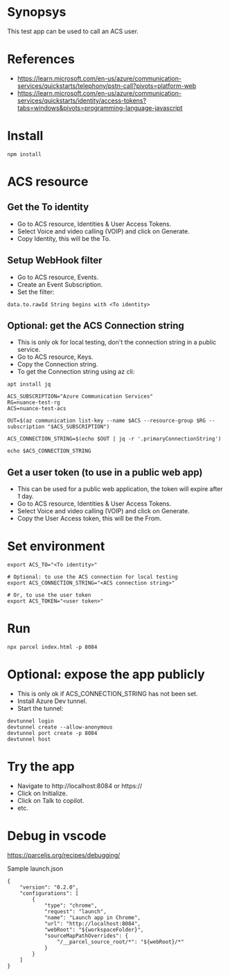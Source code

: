 # Synopsys

This test app can be used to call an ACS user.

# References

- https://learn.microsoft.com/en-us/azure/communication-services/quickstarts/telephony/pstn-call?pivots=platform-web
- https://learn.microsoft.com/en-us/azure/communication-services/quickstarts/identity/access-tokens?tabs=windows&pivots=programming-language-javascript

# Install

```
npm install
```

# ACS resource

## Get the To identity
- Go to ACS resource, Identities & User Access Tokens.
- Select Voice and video calling (VOIP) and click on Generate.
- Copy Identity, this will be the To.

## Setup WebHook filter
- Go to ACS resource, Events.
- Create an Event Subscription.
- Set the filter:
```
data.to.rawId String begins with <To identity>
```

## Optional: get the ACS Connection string
- This is only ok for local testing, don't the connection string in a public service.
- Go to ACS resource, Keys.
- Copy the Connection string.
- To get the Connection string using az cli:
```
apt install jq

ACS_SUBSCRIPTION="Azure Communication Services"
RG=nuance-test-rg
ACS=nuance-test-acs

OUT=$(az communication list-key --name $ACS --resource-group $RG --subscription "$ACS_SUBSCRIPTION")

ACS_CONNECTION_STRING=$(echo $OUT | jq -r '.primaryConnectionString')

echo $ACS_CONNECTION_STRING
```

## Get a user token (to use in a public web app)
- This can be used for a public web application, the token will expire after 1 day.
- Go to ACS resource, Identities & User Access Tokens.
- Select Voice and video calling (VOIP) and click on Generate.
- Copy the User Access token, this will be the From.


# Set environment

```
export ACS_TO="<To identity>"

# Optional: to use the ACS connection for local testing
export ACS_CONNECTION_STRING="<ACS connection string>"

# Or, to use the user token
export ACS_TOKEN="<user token>"
```

# Run

```
npx parcel index.html -p 8084
```

# Optional: expose the app publicly

- This is only ok if ACS_CONNECTION_STRING has not been set.
- Install Azure Dev tunnel.
- Start the tunnel:
```
devtunnel login
devtunnel create --allow-anonymous
devtunnel port create -p 8084
devtunnel host
```

# Try the app

- Navigate to http://localhost:8084 or https://<dev tunnel>
- Click on Initialize.
- Click on Talk to copilot.
- etc.

# Debug in vscode

https://parceljs.org/recipes/debugging/

Sample launch.json
```
{
    "version": "0.2.0",
    "configurations": [
        {
            "type": "chrome",
            "request": "launch",
            "name": "Launch app in Chrome",
            "url": "http://localhost:8084",
            "webRoot": "${workspaceFolder}",
            "sourceMapPathOverrides": {
                "/__parcel_source_root/*": "${webRoot}/*"
            }
        }
    ]
}
```
